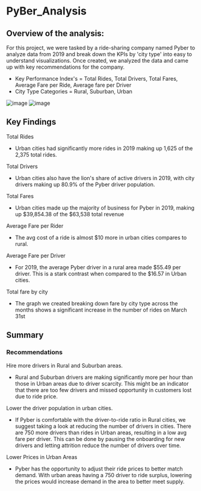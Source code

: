 # PyBer_Analysis

## Overview of the analysis:
For this project, we were tasked by a ride-sharing company named Pyber to analyze data from 2019 and break down the KPIs by 'city type' into easy to understand visualizations. Once created, we analyzed the data and came up with key recommendations  for the company.

 - Key Performance Index's = Total Rides, Total Drivers, Total Fares, Average Fare per Ride, Average fare per Driver
 - City Type Categories = Rural, Suburban, Urban

![image](https://user-images.githubusercontent.com/107438816/180672821-7c82c77f-e3b6-4dc4-be32-fe5d58d54210.png)
![image](https://user-images.githubusercontent.com/107438816/180672901-bcf3b630-e7e8-4d87-8c35-d006b0306f23.png)


## Key Findings

Total Rides
 - Urban cities had significantly more rides in 2019 making up 1,625 of the 2,375 total rides.

Total Drivers
 - Urban cities also have the lion's share of active drivers in 2019, with city drivers making up 80.9% of the Pyber driver population.

Total Fares
 - Urban cities made up the majority of business for Pyber in 2019, making up $39,854.38 of the $63,538 total revenue

Average Fare per Rider
 - The avg cost of a ride is almost $10 more in urban cities compares to rural.

Average Fare per Driver
 - For 2019, the average Pyber driver in a rural area made $55.49 per driver. This is a stark contrast when compared to the $16.57 in Urban cities.

Total fare by city
 - The graph we created breaking down fare by city type across the months shows a significant increase in the number of rides on March 31st
			
## Summary
### Recommendations
Hire more drivers in Rural and Suburban areas.
- Rural and Suburban drivers are making significantly more per hour than those in Urban areas due to driver scarcity. This might be an indicator that there are too few drivers and missed opportunity in customers lost due to ride price.
		
Lower the driver population in urban cities.
- If Pyber is comfortable with the driver-to-ride ratio in Rural cities, we suggest taking a look at reducing the number of drivers in cities. There are 750 more drivers than rides in Urban areas, resulting in a low avg fare per driver. This can be done by pausing the onboarding for new drivers and letting attrition reduce the number of drivers over time.
		
Lower Prices in Urban Areas
- Pyber has the opportunity to adjust their ride prices to better match demand. With urban areas having a 750 driver to ride surplus, lowering the prices would increase demand in the area to better meet supply.
